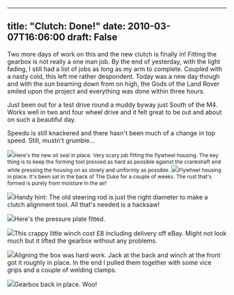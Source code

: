 
---
title: "Clutch: Done!"
date: 2010-03-07T16:06:00
draft: False
---

Two more days of work on this and the new clutch is finally in!  Fitting the gearbox is not really a one man job.  By the end of yesterday, with the light fading, I still had a list of jobs as long as my arm to complete.  Coupled with a nasty cold, this left me rather <span>despondent</span>.  Today was a new day though and with the sun beaming down from on high, the Gods of the Land Rover smiled upon the project and everything was done within three hours.

Just been out for a test drive round a muddy byway just South of the M4.  Works well in two and four wheel drive and it felt great to be out and about on such a beautiful day.

<span><span>Speedo</span></span> is still knackered and there hasn't been much of a change in top speed.  Still, <span>mustn't</span> grumble...

<a href="http://2.bp.blogspot.com/_62oTnOHwOSo/S5QW4k4BDKI/AAAAAAAACFs/TOsG4ZOlogc/s1600-h/IMG_7273.JPG"><img src="http://2.bp.blogspot.com/_62oTnOHwOSo/S5QW4k4BDKI/AAAAAAAACFs/TOsG4ZOlogc/s320/IMG_7273.JPG"/></a><span style="font-size:85%;">Here's the new oil seal in place.  Very scary job fitting the flywheel housing.  The key thing is to keep the forming tool pressed as hard as possible against the crankshaft end while pressing the housing on as slowly and uniformly as possible.</span>
<span style="font-size:85%;">
<a href="http://1.bp.blogspot.com/_62oTnOHwOSo/S5QXKmQIttI/AAAAAAAACF8/gqqBu9lYSwM/s1600-h/IMG_7278.JPG"><img src="http://1.bp.blogspot.com/_62oTnOHwOSo/S5QXKmQIttI/AAAAAAAACF8/gqqBu9lYSwM/s320/IMG_7278.JPG"/></a>Flywheel housing in place.  It's been sat in the back of The Duke for a couple of weeks.  The rust that's formed is purely from moisture in the air!

<a href="http://4.bp.blogspot.com/_62oTnOHwOSo/S5QXK2qqYpI/AAAAAAAACGE/xiiPI3_Xzgo/s1600-h/IMG_7279.JPG"><img src="http://4.bp.blogspot.com/_62oTnOHwOSo/S5QXK2qqYpI/AAAAAAAACGE/xiiPI3_Xzgo/s320/IMG_7279.JPG"/></a>Handy hint:  The old steering rod is just the right diameter to make a clutch alignment tool.  All that's needed is a hacksaw!

<a href="http://4.bp.blogspot.com/_62oTnOHwOSo/S5QW41qGBCI/AAAAAAAACF0/01kchuOWUI8/s1600-h/IMG_7281.JPG"><img src="http://4.bp.blogspot.com/_62oTnOHwOSo/S5QW41qGBCI/AAAAAAAACF0/01kchuOWUI8/s320/IMG_7281.JPG"/></a>Here's the pressure plate fitted.

<a href="http://2.bp.blogspot.com/_62oTnOHwOSo/S5QXLynIuoI/AAAAAAAACGc/AnDyjM93JmA/s1600-h/IMG_7285.JPG"><img src="http://2.bp.blogspot.com/_62oTnOHwOSo/S5QXLynIuoI/AAAAAAAACGc/AnDyjM93JmA/s320/IMG_7285.JPG"/></a>This crappy little winch cost £8 including delivery off eBay.  Might not look much but it lifted the gearbox without any problems.

<a href="http://2.bp.blogspot.com/_62oTnOHwOSo/S5QXLT-6FAI/AAAAAAAACGU/2DtZ2DQFg1k/s1600-h/IMG_7284.JPG"><img src="http://2.bp.blogspot.com/_62oTnOHwOSo/S5QXLT-6FAI/AAAAAAAACGU/2DtZ2DQFg1k/s320/IMG_7284.JPG"/></a>Aligning the box was hard work.  Jack at the back and winch at the front got it roughly in place.  In the end I pulled them together with some vice grips and a couple of welding clamps.

<a href="http://2.bp.blogspot.com/_62oTnOHwOSo/S5QXLNiHvJI/AAAAAAAACGM/B_gFy-xHXog/s1600-h/IMG_7286.JPG"><img src="http://2.bp.blogspot.com/_62oTnOHwOSo/S5QXLNiHvJI/AAAAAAAACGM/B_gFy-xHXog/s320/IMG_7286.JPG"/></a>Gearbox back in place.  Woo!

</span>